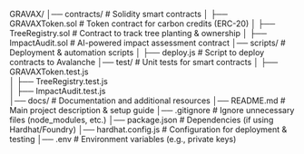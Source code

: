 GRAVAX/
│── contracts/            # Solidity smart contracts
│   ├── GRAVAXToken.sol   # Token contract for carbon credits (ERC-20)
│   ├── TreeRegistry.sol  # Contract to track tree planting & ownership
│   ├── ImpactAudit.sol   # AI-powered impact assessment contract
│── scripts/              # Deployment & automation scripts
│   ├── deploy.js         # Script to deploy contracts to Avalanche
│── test/                 # Unit tests for smart contracts
│   ├── GRAVAXToken.test.js  
│   ├── TreeRegistry.test.js  
│   ├── ImpactAudit.test.js  
│── docs/                 # Documentation and additional resources
│── README.md             # Main project description & setup guide
│── .gitignore            # Ignore unnecessary files (node_modules, etc.)
│── package.json          # Dependencies (if using Hardhat/Foundry)
│── hardhat.config.js     # Configuration for deployment & testing
│── .env                  # Environment variables (e.g., private keys)
